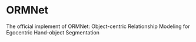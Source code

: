 # ORMNet
The official implement of ORMNet: Object-centric Relationship Modeling for Egocentric Hand-object Segmentation
